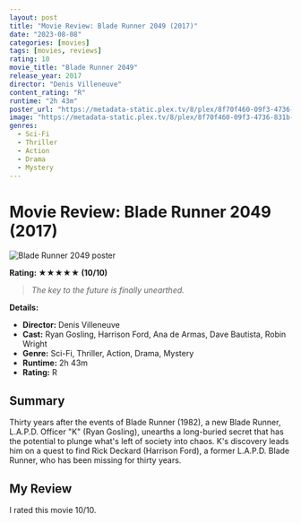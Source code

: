 ```yaml
---
layout: post
title: "Movie Review: Blade Runner 2049 (2017)"
date: "2023-08-08"
categories: [movies]
tags: [movies, reviews]
rating: 10
movie_title: "Blade Runner 2049"
release_year: 2017
director: "Denis Villeneuve"
content_rating: "R"
runtime: "2h 43m"
poster_url: "https://metadata-static.plex.tv/8/plex/8f70f460-09f3-4736-831b-b52adc959016.jpg"
image: "https://metadata-static.plex.tv/8/plex/8f70f460-09f3-4736-831b-b52adc959016.jpg"
genres: 
  - Sci-Fi
  - Thriller
  - Action
  - Drama
  - Mystery
---
```


# Movie Review: Blade Runner 2049 (2017)


<div class="movie-poster">
  <img src="https://metadata-static.plex.tv/8/plex/8f70f460-09f3-4736-831b-b52adc959016.jpg" alt="Blade Runner 2049 poster" />
</div>


**Rating: ★★★★★ (10/10)**


> *The key to the future is finally unearthed.*


**Details:**
- **Director:** Denis Villeneuve
- **Cast:** Ryan Gosling, Harrison Ford, Ana de Armas, Dave Bautista, Robin Wright
- **Genre:** Sci-Fi, Thriller, Action, Drama, Mystery
- **Runtime:** 2h 43m
- **Rating:** R

## Summary

Thirty years after the events of Blade Runner (1982), a new Blade Runner, L.A.P.D. Officer "K" (Ryan Gosling), unearths a long-buried secret that has the potential to plunge what's left of society into chaos. K's discovery leads him on a quest to find Rick Deckard (Harrison Ford), a former L.A.P.D. Blade Runner, who has been missing for thirty years.

## My Review

I rated this movie 10/10.


